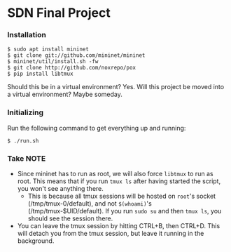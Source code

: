 # SDN Final Project

### Installation
```
$ sudo apt install mininet
$ git clone git://github.com/mininet/mininet
$ mininet/util/install.sh -fw
$ git clone http://github.com/noxrepo/pox
$ pip install libtmux
```

Should this be in a virtual environment? Yes. Will this project be moved into a virtual environment? Maybe someday.

### Initializing 
Run the following command to get everything up and running:

```
$ ./run.sh
```

### Take NOTE
* Since mininet has to run as root, we will also force `libtmux` to run as root. This means that if you run `tmux ls` after having started the script, you won't see anything there.
	* This is because all tmux sessions will be hosted on `root`'s socket (/tmp/tmux-0/default), and not `$(whoami)`'s (/tmp/tmux-$UID/default). If you run `sudo su` and then `tmux ls`, you should see the session there.
* You can leave the tmux session by hitting CTRL+B, then CTRL+D. This will detach you from the tmux session, but leave it running in the background. 


